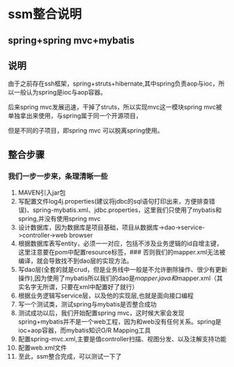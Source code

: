 # ssm整合说明
## spring+spring mvc+mybatis
## 说明
由于之前存在ssh框架，spring+struts+hibernate,其中spring负责aop与ioc，所以一般认为spring是ioc与aop容器。

后来spring mvc发展迅速，干掉了struts，所以实现mvc这一模块spring mvc被单独拿出来使用，与spring属于同一个开源项目，

但是不同的子项目，即spring mvc 可以脱离spring使用。



## 整合步骤
### 我们一步一步来，条理清晰一些
1. MAVEN引入jar包
2. 写配置文件log4j.properties(建议将jdbc的sql语句打印出来，方便排查错误)、spring-mybatis.xml、jdbc.properties，这里我们只使用了mybatis和spring,并没有使用spring mvc
3. 设计数据库，因为数据库是项目基础，项目从数据库->dao->service->controller->web browser
4. 根据数据库表写entity，必须一一对应，包括不涉及业务逻辑的id自增主键，这里注意要在pom中配置resource标签，### 否则我们的mapper.xml无法被编译，就会导致找不到dao层的实现方法。
5. 写dao层(全套的就是crud，但是业务线中一般是不允许删除操作、很少有更新操作),因为使用了mybatis所以我们的dao是*mapper.java和*mapper.xml（其实名字无所谓，只要在xml中配置好了就行）
6. 根据业务逻辑写service层，以及他的实现层,也就是面向接口编程
7. 写一个测试类，测试spring与mybatis是否整合成功
8. 测试成功以后，我们开始配置spring mvc，这时候大家会发现spring+mybatis并不是一个web工程，因为和web没有任何关系。spring是ioc+aop容器，而mybatis知识O/R Mapping工具
9. 配置spring-mvc.xml,主要是值controller扫描、视图分发、以及注解支持功能
10. 配置web.xml文件
11. 至此，ssm整合完成，可以测试一下了

